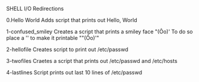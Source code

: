 SHELL I/O Redirections

0.Hello World
Adds script that prints out Hello, World

1-confused_smiley
Creates a script that prints a smiley face "(Ôo)'
To do so place a '\' to make it printable "\"(Ôo)'"

2-hellofile
Creates script to print out /etc/passwd

3-twofiles
Craetes a script that prints out /etc/passwd and /etc/hosts

4-lastlines
Script prints out last 10 lines of /etc/passwd
